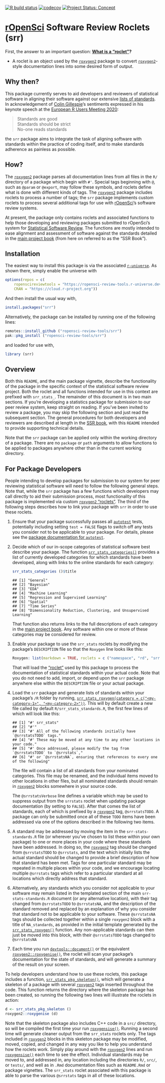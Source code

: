 <!-- badges: start -->

[![R build
status](https://github.com/ropensci-review-tools/srr/workflows/R-CMD-check/badge.svg)](https://github.com/ropensci-review-tools/srr/actions)
[![codecov](https://codecov.io/gh/ropensci-review-tools/srr/branch/main/graph/badge.svg)](https://codecov.io/gh/ropensci-review-tools/srr)
[![Project Status:
Concept](https://www.repostatus.org/badges/latest/concept.svg)](https://www.repostatus.org/#concept)
<!-- badges: end -->

<!-- README.md is generated from README.Rmd. Please edit that file -->

# [rOpenSci](https://ropensci.org) **S**oftware **R**eview **R**oclets (srr)

First, the answer to an important question: **[What is a
“roclet”](https://github.com/r-lib/roxygen2/issues/1086)?**

-   A roclet is an object used by the
    [`roxygen2`](https://roxygen2.r-lib.org) package to convert
    [`roxygen2`](https://roxygen2.r-lib.org)-style documentation lines
    into some desired form of output.

## Why then?

This package currently serves to aid developers and reviewers of
statistical software in aligning their software against our extensive
[lists of
standards](https://ropenscilabs.github.io/statistical-software-review-book/standards.html).
In acknowledgement of [Colin
Gillespie](https://github.com/csgillespie)’s sentiments expressed in his
keynote speech at the [European R Users Meeting
2020](https://2020.erum.io/program/keynotes-invited-speakers/):

> Standards are good<br> Standards should be strict<br> No-one reads
> standards

the `srr` package aims to integrate the task of aligning software with
standards within the practice of coding itself, and to make standards
adherence as painless as possible.

## How?

The [`roxygen2`](https://roxygen2.r-lib.org) package parses all
documentation lines from all files in the `R/` directory of a package
which begin with `#'`. Special tags beginning with `@`, such as `@param`
or `@export`, may follow these symbols, and roclets define what is done
with different kinds of tags. The
[`roxygen2`](https://roxygen2.r-lib.org) package includes roclets to
process a number of tags; the `srr` package implements custom roclets to
process several additional tags for use with
[rOpenSci](https://ropensci.org)’s software review systems.

At present, the package only contains roclets and associated functions
to help those developing and reviewing packages submitted to rOpenSci’s
system for [Statistical Software
Review](https://ropenscilabs.github.io/statistical-software-review-book/index.html).
The functions are mostly intended to ease alignment and assessment of
software against the standards detailed in the [main project
book](https://ropenscilabs.github.io/statistical-software-review-book/index.html)
(from here on referred to as the “SSR Book”).

## Installation

The easiest way to install this package is via the associated
[`r-universe`](https://ropensci-review-tools.r-universe.dev/ui#builds).
As shown there, simply enable the universe with

``` r
options(repos = c(
    ropenscireviewtools = "https://ropensci-review-tools.r-universe.dev",
    CRAN = "https://cloud.r-project.org"))
```

And then install the usual way with,

``` r
install.packages("srr")
```

Alternatively, the package can be installed by running one of the
following lines:

``` r
remotes::install_github ("ropensci-review-tools/srr")
pak::pkg_install ("ropensci-review-tools/srr")
```

and loaded for use with,

``` r
library (srr)
```

## Overview

Both this `README`, and the main package vignette, describe the
functionality of the package in the specific context of the statistical
software review project. Both the roclet and all functions intended for
use in this context are prefixed with `srr_stats_`. The remainder of
this document is in two main sections. If you’re developing a statistics
package for submission to our peer review system, keep straight on
reading. If you’ve been invited to review a package, you may skip the
following section and just read the subsequent section. The general
procedures for both developers and reviewers are described at length in
the [SSR
book](https://ropenscilabs.github.io/statistical-software-review-book/index.html),
with this `README` intended to provide supporting technical details.

Note that the `srr` package can be applied only within the working
directory of a package. There are no `package` or `path` arguments to
allow functions to be applied to packages anywhere other than in the
current working directory.

## For Package Developers

People intending to develop packages for submission to our system for
peer reviewing statistical software will need to follow the following
general steps. Note that, while the `srr` package has a few functions
which developers may call directly to aid their submission process, most
functionality of this package is implemented via custom [`roxygen2`
“roclets”](https://roxygen2.r-lib.org). The third of the following steps
describes how to link your package with `srr` in order to use these
roclets.

1.  Ensure that your package successfully passes all
    [`autotest`](https://github.com/ropensci-review-tools/autotest)
    tests, potentially including setting `test = FALSE` flags to switch
    off any tests you consider not to be applicable to your package. For
    details, please see the [package documentation for
    `autotest`](https://docs.ropensci.org/autotest/).

2.  Decide which of our in-scope categories of statistical software best
    describe your package. The function
    [`srr_stats_categories()`](https://docs.ropensci.org/srr/reference/srr_stats_categories.html)
    provides a list of currently developed categories for which
    standards have been developed, along with links to the online
    standards for each category:

    ``` r
    srr_stats_categories ()$title
    ```

        ## [1] "General"                                                        
        ## [2] "Bayesian"                                                       
        ## [3] "EDA"                                                            
        ## [4] "Machine Learning"                                               
        ## [5] "Regression and Supervised Learning"                             
        ## [6] "Spatial"                                                        
        ## [7] "Time Series"                                                    
        ## [8] "Dimensionality Reduction, Clustering, and Unsupervised Learning"

    That function also returns links to the full descriptions of each
    category in the [main project
    book](https://ropenscilabs.github.io/statistical-software-review-book/index.html).
    Any software within one or more of these categories may be
    considered for review.

3.  Enable your package to use the `srr_stats` roclets by modifying the
    package’s `DESCRIPTION` file so that the `Roxygen` line looks like
    this:

    ``` r
    Roxygen: list(markdown = TRUE, roclets = c ("namespace", "rd", "srr::srr_stats_roclet"))
    ```

    That will load the [“roclet”](https://roxygen2.r-lib.org) used by
    this package to process the documentation of statistical standards
    within your actual code. Note that you do not need to add, import,
    or depend upon the `srr` package anywhere else within the
    `DESCRIPTION` file or your actual package.

4.  Load the `srr` package and generate lists of standards within your
    package’s `/R` folder by running,
    [`srr_stats_roxygen(category = c("<my-category-1>", "<my-category-2>"))`](https://docs.ropensci.org/srr/reference/srr_stats_roxygen.html).
    This will by default create a new file called by default
    `R/srr_stats_standards.R`, the first few lines of which will look
    like this:

        ## [1] "#' srr_stats"                                                                 
        ## [2] "#'"                                                                           
        ## [3] "#' All of the following standards initially have `@srrstatsTODO` tags."       
        ## [4] "#' These may be moved at any time to any other locations in your code."       
        ## [5] "#' Once addressed, please modify the tag from `@srrstatsTODO` to `@srrstats`,"
        ## [6] "#' or `@srrstatsNA`, ensuring that references to every one of the following"

    The file will contain a list of all standards from your nominated
    categories. This file may be renamed, and the individual items moved
    to other locations in other files, but all nominated standards
    should remain in [`roxygen2`](https://roxygen2.r-lib.org) blocks
    somewhere in your source code.

    The `@srrstatsVerbose` line defines a variable which may be used to
    suppress output from the `srrstats` roclet when updating package
    documentation (by setting to `FALSE`). After that comes the list of
    standards, each of which is prefixed by a
    [`roxygen2`](https://roxygen2.r-lib.org) tag, `@srrstatsTODO`. A
    package can only be submitted once all of these `TODO` items have
    been addressed via one of the options described in the following two
    items.

5.  A standard may be addressed by moving the item in the
    `srr-stats-standards.R` file (or wherever you’ve chosen to list
    these within your own package) to one or more places in your code
    where these standards have been addressed. In doing so, the
    [`roxygen2`](https://roxygen2.r-lib.org) tag should be changed from
    `@srrstatsTODO` to `@srrstats`, and the text which initially lists
    the actual standard should be changed to provide a brief description
    of how that standard has been met. Tags for one particular standard
    may be repeated in multiple places within your code, and we
    encourage locating multiple `@srrstats` tags which refer to a
    particular standard at all locations which directly address that
    standard.

6.  Alternatively, any standards which you consider not applicable to
    your software may remain listed in the templated section of the main
    `srr-stats-standards.R` document (or any alternative location), with
    their tag changed from `@srrstatsTODO` to `@srrstatsNA`, and the
    description of the standard removed and replaced by an explanation
    of why you consider that standard not to be applicable to your
    software. These `@srrstatsNA` tags should be collected together
    within a single `roxygen2` block with a title of `NA_standards`, as
    provided in the initial template generated by the
    [`srr_stats_roxygen()`](https://docs.ropensci.org/srr/reference/srr_stats_roxygen.html)
    function. Any non-applicable standards can then just be moved into
    this block, with their `@srrstatsTODO` tags changed to `@srrstatsNA`

7.  Each time you run
    [`devtools::document()`](https://devtools.r-lib.org/reference/document.html)
    or the equivalent
    [`roxygen2::roxygenise()`](https://roxygen2.r-lib.org/reference/roxygenize.html),
    the roclet will scan your package’s documentation for the state of
    standards, and will generate a summary of the result on your screen.

To help developers understand how to use these roclets, this package
includes a function,
[`srr_stats_pkg_skeleton()`](https://docs.ropensci.org/srr/reference/srr_stats_pkg_skeleton.html),
which will generate a skeleton of a package with several
[`roxygen2`](https://roxygen2.r-lib.org) tags inserted throughout the
code. This function returns the directory where the skeleton package has
been created, so running the following two lines will illustrate the
roclets in action:

``` r
d <- srr_stats_pkg_skeleton ()
roxygen2::roxygenise (d)
```

Note that the skeleton package also includes C++ code in a `src/`
directory, so will be compiled the first time your run
[`roxygensise()`](https://roxygen2.r-lib.org/reference/roxygenize.html).
Running a second time will generate cleaner output from the `srr_stats`
roclets only. The tags included in
[`roxygen2`](https://roxygen2.r-lib.org/) blocks in this skeleton
package may be modified, moved, copied, and changed in any way you like
to help you understand how the roclets work. Simply play around with the
[`roxygen2`](https://roxygen2.r-lib.org/) lines and run
[`roxygensise()`](https://roxygen2.r-lib.org/reference/roxygenize.html)
each time to see the effect. Individual standards may be moved to, and
addressed in, any location including the directories `R/`, `src/`, or
`tests/`, and well as in `.Rmd` documentation files such as `README.Rmd`
or package vignettes. The `srr_stats` roclet associated with this
package is able to parse the various `@srrstats` tags in all of these
locations.
